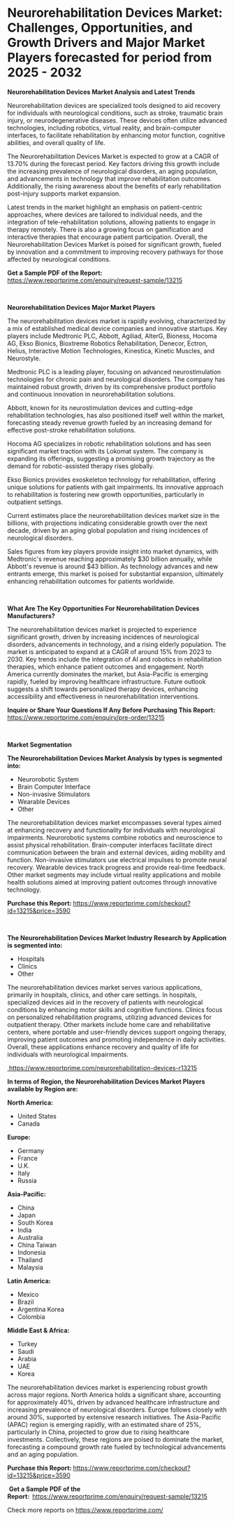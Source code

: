 <p><h1>Neurorehabilitation Devices Market: Challenges, Opportunities, and Growth Drivers and Major Market Players forecasted for period from 2025 - 2032</h1></p><p><strong>Neurorehabilitation Devices Market Analysis and Latest Trends</strong></p>
<p><p>Neurorehabilitation devices are specialized tools designed to aid recovery for individuals with neurological conditions, such as stroke, traumatic brain injury, or neurodegenerative diseases. These devices often utilize advanced technologies, including robotics, virtual reality, and brain-computer interfaces, to facilitate rehabilitation by enhancing motor function, cognitive abilities, and overall quality of life.</p><p>The Neurorehabilitation Devices Market is expected to grow at a CAGR of 13.70% during the forecast period. Key factors driving this growth include the increasing prevalence of neurological disorders, an aging population, and advancements in technology that improve rehabilitation outcomes. Additionally, the rising awareness about the benefits of early rehabilitation post-injury supports market expansion.</p><p>Latest trends in the market highlight an emphasis on patient-centric approaches, where devices are tailored to individual needs, and the integration of tele-rehabilitation solutions, allowing patients to engage in therapy remotely. There is also a growing focus on gamification and interactive therapies that encourage patient participation. Overall, the Neurorehabilitation Devices Market is poised for significant growth, fueled by innovation and a commitment to improving recovery pathways for those affected by neurological conditions.</p></p>
<p><strong>Get a Sample PDF of the Report:&nbsp;</strong> <a href="https://www.reportprime.com/enquiry/request-sample/13215?utm_campaign=2524&utm_medium=2&utm_source=Github&utm_content=ia&utm_term=19032025&utm_id=neurorehabilitation-devices">https://www.reportprime.com/enquiry/request-sample/13215</a></p>
<p>&nbsp;</p>
<p><strong>Neurorehabilitation Devices Major Market Players</strong></p>
<p><p>The neurorehabilitation devices market is rapidly evolving, characterized by a mix of established medical device companies and innovative startups. Key players include Medtronic PLC, Abbott, Agiliad, AlterG, Bioness, Hocoma AG, Ekso Bionics, Bioxtreme Robotics Rehabilitation, Denecor, Ectron, Helius, Interactive Motion Technologies, Kinestica, Kinetic Muscles, and Neurostyle.</p><p>Medtronic PLC is a leading player, focusing on advanced neurostimulation technologies for chronic pain and neurological disorders. The company has maintained robust growth, driven by its comprehensive product portfolio and continuous innovation in neurorehabilitation solutions.</p><p>Abbott, known for its neurostimulation devices and cutting-edge rehabilitation technologies, has also positioned itself well within the market, forecasting steady revenue growth fueled by an increasing demand for effective post-stroke rehabilitation solutions.</p><p>Hocoma AG specializes in robotic rehabilitation solutions and has seen significant market traction with its Lokomat system. The company is expanding its offerings, suggesting a promising growth trajectory as the demand for robotic-assisted therapy rises globally.</p><p>Ekso Bionics provides exoskeleton technology for rehabilitation, offering unique solutions for patients with gait impairments. Its innovative approach to rehabilitation is fostering new growth opportunities, particularly in outpatient settings.</p><p>Current estimates place the neurorehabilitation devices market size in the billions, with projections indicating considerable growth over the next decade, driven by an aging global population and rising incidences of neurological disorders.</p><p>Sales figures from key players provide insight into market dynamics, with Medtronic's revenue reaching approximately $30 billion annually, while Abbott's revenue is around $43 billion. As technology advances and new entrants emerge, this market is poised for substantial expansion, ultimately enhancing rehabilitation outcomes for patients worldwide.</p></p>
<p>&nbsp;</p>
<p><strong>What Are The Key Opportunities For Neurorehabilitation Devices Manufacturers?</strong></p>
<p><p>The neurorehabilitation devices market is projected to experience significant growth, driven by increasing incidences of neurological disorders, advancements in technology, and a rising elderly population. The market is anticipated to expand at a CAGR of around 15% from 2023 to 2030. Key trends include the integration of AI and robotics in rehabilitation therapies, which enhance patient outcomes and engagement. North America currently dominates the market, but Asia-Pacific is emerging rapidly, fueled by improving healthcare infrastructure. Future outlook suggests a shift towards personalized therapy devices, enhancing accessibility and effectiveness in neurorehabilitation interventions.</p></p>
<p><strong>Inquire or Share Your Questions If Any Before Purchasing This Report:</strong> <a href="https://www.reportprime.com/enquiry/pre-order/13215?utm_campaign=2524&utm_medium=2&utm_source=Github&utm_content=ia&utm_term=19032025&utm_id=neurorehabilitation-devices">https://www.reportprime.com/enquiry/pre-order/13215</a></p>
<p>&nbsp;</p>
<p><strong>Market Segmentation</strong></p>
<p><strong>The Neurorehabilitation Devices Market Analysis by types is segmented into:</strong></p>
<p><ul><li>Neurorobotic System</li><li>Brain Computer Interface</li><li>Non-invasive Stimulators</li><li>Wearable Devices</li><li>Other</li></ul></p>
<p><p>The neurorehabilitation devices market encompasses several types aimed at enhancing recovery and functionality for individuals with neurological impairments. Neurorobotic systems combine robotics and neuroscience to assist physical rehabilitation. Brain-computer interfaces facilitate direct communication between the brain and external devices, aiding mobility and function. Non-invasive stimulators use electrical impulses to promote neural recovery. Wearable devices track progress and provide real-time feedback. Other market segments may include virtual reality applications and mobile health solutions aimed at improving patient outcomes through innovative technology.</p></p>
<p><strong>Purchase this Report:&nbsp;</strong><a href="https://www.reportprime.com/checkout?id=13215&price=3590&utm_campaign=2524&utm_medium=2&utm_source=Github&utm_content=ia&utm_term=19032025&utm_id=neurorehabilitation-devices">https://www.reportprime.com/checkout?id=13215&price=3590</a></p>
<p>&nbsp;</p>
<p><strong>The Neurorehabilitation Devices Market Industry Research by Application is segmented into:</strong></p>
<p><ul><li>Hospitals</li><li>Clinics</li><li>Other</li></ul></p>
<p><p>The neurorehabilitation devices market serves various applications, primarily in hospitals, clinics, and other care settings. In hospitals, specialized devices aid in the recovery of patients with neurological conditions by enhancing motor skills and cognitive functions. Clinics focus on personalized rehabilitation programs, utilizing advanced devices for outpatient therapy. Other markets include home care and rehabilitative centers, where portable and user-friendly devices support ongoing therapy, improving patient outcomes and promoting independence in daily activities. Overall, these applications enhance recovery and quality of life for individuals with neurological impairments.</p></p>
<p><a href="https://www.reportprime.com/neurorehabilitation-devices-r13215?utm_campaign=2524&utm_medium=2&utm_source=Github&utm_content=ia&utm_term=19032025&utm_id=neurorehabilitation-devices">&nbsp;https://www.reportprime.com/neurorehabilitation-devices-r13215</a></p>
<p><strong>In terms of Region, the Neurorehabilitation Devices Market Players available by Region are:</strong></p>
<p>
    <p> <strong> North America: </strong>
        <ul>
            <li>United States</li>
            <li>Canada</li>
        </ul>
        </p> 
    <p> <strong> Europe: </strong>
        <ul>
            <li>Germany</li>
            <li>France</li>
            <li>U.K.</li>
            <li>Italy</li>
            <li>Russia</li>
        </ul>
        </p> 
    <p> <strong> Asia-Pacific: </strong>
        <ul>
            <li>China</li>
            <li>Japan</li>
            <li>South Korea</li>
            <li>India</li>
            <li>Australia</li>
            <li>China Taiwan</li>
            <li>Indonesia</li>
            <li>Thailand</li>
            <li>Malaysia</li>
        </ul>
        </p> 
    <p> <strong> Latin America: </strong>
        <ul>
            <li>Mexico</li>
            <li>Brazil</li>
            <li>Argentina Korea</li>
            <li>Colombia</li>
        </ul>
        </p> 
    <p> <strong> Middle East & Africa: </strong>
        <ul>
            <li>Turkey</li>
            <li>Saudi</li>
            <li>Arabia</li>
            <li>UAE</li>
            <li>Korea</li>
        </ul>
    </p>
    </p>
<p><p>The neurorehabilitation devices market is experiencing robust growth across major regions. North America holds a significant share, accounting for approximately 40%, driven by advanced healthcare infrastructure and increasing prevalence of neurological disorders. Europe follows closely with around 30%, supported by extensive research initiatives. The Asia-Pacific (APAC) region is emerging rapidly, with an estimated share of 25%, particularly in China, projected to grow due to rising healthcare investments. Collectively, these regions are poised to dominate the market, forecasting a compound growth rate fueled by technological advancements and an aging population.</p></p>
<p><strong>Purchase this Report: </strong><a href="https://www.reportprime.com/checkout?id=13215&price=3590&utm_campaign=2524&utm_medium=2&utm_source=Github&utm_content=ia&utm_term=19032025&utm_id=neurorehabilitation-devices">https://www.reportprime.com/checkout?id=13215&price=3590</a></p>
<p>&nbsp;<strong>Get a Sample PDF of the Report:&nbsp;&nbsp;</strong><a href="https://www.reportprime.com/enquiry/request-sample/13215?utm_campaign=2524&utm_medium=2&utm_source=Github&utm_content=ia&utm_term=19032025&utm_id=neurorehabilitation-devices">https://www.reportprime.com/enquiry/request-sample/13215</a></p>
<p><strong></strong></p>
<p>Check more reports on <a href="https://www.reportprime.com/?utm_campaign=2524&utm_medium=2&utm_source=Github&utm_content=ia&utm_term=19032025&utm_id=neurorehabilitation-devices">https://www.reportprime.com/</a></p>